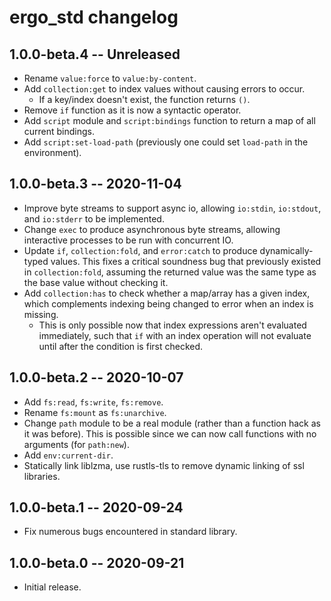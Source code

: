 # ergo_std changelog

## 1.0.0-beta.4  -- Unreleased
* Rename `value:force` to `value:by-content`.
* Add `collection:get` to index values without causing errors to occur.
  * If a key/index doesn't exist, the function returns `()`.
* Remove `if` function as it is now a syntactic operator.
* Add `script` module and `script:bindings` function to return a map of all
  current bindings.
* Add `script:set-load-path` (previously one could set `load-path` in the
  environment).

## 1.0.0-beta.3  -- 2020-11-04
* Improve byte streams to support async io, allowing `io:stdin`, `io:stdout`,
  and `io:stderr` to be implemented.
* Change `exec` to produce asynchronous byte streams, allowing interactive
  processes to be run with concurrent IO.
* Update `if`, `collection:fold`, and `error:catch` to produce dynamically-typed
  values. This fixes a critical soundness bug that previously existed in
  `collection:fold`, assuming the returned value was the same type as the base
  value without checking it.
* Add `collection:has` to check whether a map/array has a given index, which
  complements indexing being changed to error when an index is missing.
  * This is only possible now that index expressions aren't evaluated
    immediately, such that `if` with an index operation will not evaluate until
    after the condition is first checked.

## 1.0.0-beta.2  -- 2020-10-07
* Add `fs:read`, `fs:write`, `fs:remove`.
* Rename `fs:mount` as `fs:unarchive`.
* Change `path` module to be a real module (rather than a function hack as it
  was before). This is possible since we can now call functions with no
  arguments (for `path:new`).
* Add `env:current-dir`.
* Statically link liblzma, use rustls-tls to remove dynamic linking of ssl
  libraries.

## 1.0.0-beta.1  -- 2020-09-24
* Fix numerous bugs encountered in standard library.

## 1.0.0-beta.0  -- 2020-09-21
* Initial release.
